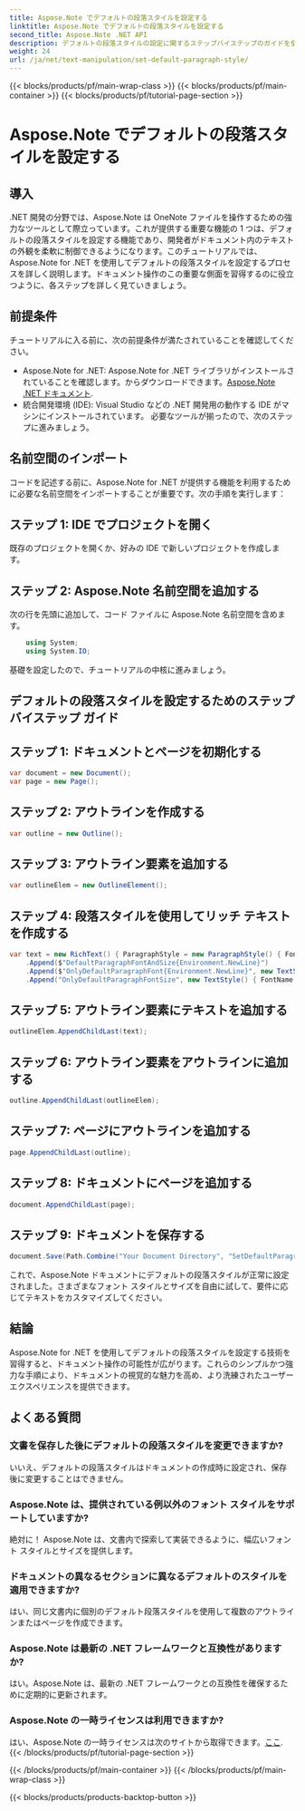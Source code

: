 ```yaml
---
title: Aspose.Note でデフォルトの段落スタイルを設定する
linktitle: Aspose.Note でデフォルトの段落スタイルを設定する
second_title: Aspose.Note .NET API
description: デフォルトの段落スタイルの設定に関するステップバイステップのガイドを使用して、Aspose.Note for .NET の機能を探索してください。文書操作スキルを簡単に向上させます。
weight: 24
url: /ja/net/text-manipulation/set-default-paragraph-style/
---
```


{{< blocks/products/pf/main-wrap-class >}}
{{< blocks/products/pf/main-container >}}
{{< blocks/products/pf/tutorial-page-section >}}

# Aspose.Note でデフォルトの段落スタイルを設定する

## 導入
.NET 開発の分野では、Aspose.Note は OneNote ファイルを操作するための強力なツールとして際立っています。これが提供する重要な機能の 1 つは、デフォルトの段落スタイルを設定する機能であり、開発者がドキュメント内のテキストの外観を柔軟に制御できるようになります。このチュートリアルでは、Aspose.Note for .NET を使用してデフォルトの段落スタイルを設定するプロセスを詳しく説明します。ドキュメント操作のこの重要な側面を習得するのに役立つように、各ステップを詳しく見ていきましょう。
## 前提条件
チュートリアルに入る前に、次の前提条件が満たされていることを確認してください。
- Aspose.Note for .NET: Aspose.Note for .NET ライブラリがインストールされていることを確認します。からダウンロードできます。[Aspose.Note .NET ドキュメント](https://reference.aspose.com/note/net/).
- 統合開発環境 (IDE): Visual Studio などの .NET 開発用の動作する IDE がマシンにインストールされています。
必要なツールが揃ったので、次のステップに進みましょう。
## 名前空間のインポート
コードを記述する前に、Aspose.Note for .NET が提供する機能を利用するために必要な名前空間をインポートすることが重要です。次の手順を実行します：
## ステップ 1: IDE でプロジェクトを開く
既存のプロジェクトを開くか、好みの IDE で新しいプロジェクトを作成します。
## ステップ 2: Aspose.Note 名前空間を追加する
次の行を先頭に追加して、コード ファイルに Aspose.Note 名前空間を含めます。
```csharp
    using System;
    using System.IO;
```
基礎を設定したので、チュートリアルの中核に進みましょう。
## デフォルトの段落スタイルを設定するためのステップバイステップ ガイド
## ステップ 1: ドキュメントとページを初期化する
```csharp
var document = new Document();
var page = new Page();
```
## ステップ 2: アウトラインを作成する
```csharp
var outline = new Outline();
```
## ステップ 3: アウトライン要素を追加する
```csharp
var outlineElem = new OutlineElement();
```
## ステップ 4: 段落スタイルを使用してリッチ テキストを作成する
```csharp
var text = new RichText() { ParagraphStyle = new ParagraphStyle() { FontName = "Courier New", FontSize = 20 } }
    .Append($"DefaultParagraphFontAndSize{Environment.NewLine}")
    .Append($"OnlyDefaultParagraphFont{Environment.NewLine}", new TextStyle() { FontSize = 14 })
    .Append("OnlyDefaultParagraphFontSize", new TextStyle() { FontName = "Verdana" });
```
## ステップ 5: アウトライン要素にテキストを追加する
```csharp
outlineElem.AppendChildLast(text);
```
## ステップ 6: アウトライン要素をアウトラインに追加する
```csharp
outline.AppendChildLast(outlineElem);
```
## ステップ 7: ページにアウトラインを追加する
```csharp
page.AppendChildLast(outline);
```
## ステップ 8: ドキュメントにページを追加する
```csharp
document.AppendChildLast(page);
```
## ステップ 9: ドキュメントを保存する
```csharp
document.Save(Path.Combine("Your Document Directory", "SetDefaultParagraphStyle.one"));
```
これで、Aspose.Note ドキュメントにデフォルトの段落スタイルが正常に設定されました。さまざまなフォント スタイルとサイズを自由に試して、要件に応じてテキストをカスタマイズしてください。
## 結論
Aspose.Note for .NET を使用してデフォルトの段落スタイルを設定する技術を習得すると、ドキュメント操作の可能性が広がります。これらのシンプルかつ強力な手順により、ドキュメントの視覚的な魅力を高め、より洗練されたユーザー エクスペリエンスを提供できます。
## よくある質問
### 文書を保存した後にデフォルトの段落スタイルを変更できますか?
いいえ、デフォルトの段落スタイルはドキュメントの作成時に設定され、保存後に変更することはできません。
### Aspose.Note は、提供されている例以外のフォント スタイルをサポートしていますか?
絶対に！ Aspose.Note は、文書内で探索して実装できるように、幅広いフォント スタイルとサイズを提供します。
### ドキュメントの異なるセクションに異なるデフォルトのスタイルを適用できますか?
はい、同じ文書内に個別のデフォルト段落スタイルを使用して複数のアウトラインまたはページを作成できます。
### Aspose.Note は最新の .NET フレームワークと互換性がありますか?
はい。Aspose.Note は、最新の .NET フレームワークとの互換性を確保するために定期的に更新されます。
### Aspose.Note の一時ライセンスは利用できますか?
はい、Aspose.Note の一時ライセンスは次のサイトから取得できます。[ここ](https://purchase.aspose.com/temporary-license/).
{{< /blocks/products/pf/tutorial-page-section >}}

{{< /blocks/products/pf/main-container >}}
{{< /blocks/products/pf/main-wrap-class >}}

{{< blocks/products/products-backtop-button >}}
